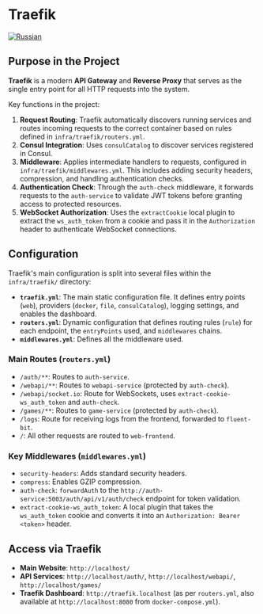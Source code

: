 # Traefik
[![Russian](https://img.shields.io/badge/lang-Russian-blue.svg)](../../../ru/infra/traefik/index.md)

## Purpose in the Project

**Traefik** is a modern **API Gateway** and **Reverse Proxy** that serves as the single entry point for all HTTP requests into the system.

Key functions in the project:
1.  **Request Routing**: Traefik automatically discovers running services and routes incoming requests to the correct container based on rules defined in `infra/traefik/routers.yml`.
2.  **Consul Integration**: Uses `consulCatalog` to discover services registered in Consul.
3.  **Middleware**: Applies intermediate handlers to requests, configured in `infra/traefik/middlewares.yml`. This includes adding security headers, compression, and handling authentication checks.
4.  **Authentication Check**: Through the `auth-check` middleware, it forwards requests to the `auth-service` to validate JWT tokens before granting access to protected resources.
5.  **WebSocket Authorization**: Uses the `extractCookie` local plugin to extract the `ws_auth_token` from a cookie and pass it in the `Authorization` header to authenticate WebSocket connections.

## Configuration

Traefik's main configuration is split into several files within the `infra/traefik/` directory:

-   **`traefik.yml`**: The main static configuration file. It defines entry points (`web`), providers (`docker`, `file`, `consulCatalog`), logging settings, and enables the dashboard.
-   **`routers.yml`**: Dynamic configuration that defines routing rules (`rule`) for each endpoint, the `entryPoints` used, and `middlewares` chains.
-   **`middlewares.yml`**: Defines all the middleware used.

### Main Routes (`routers.yml`)

-   `/auth/**`: Routes to `auth-service`.
-   `/webapi/**`: Routes to `webapi-service` (protected by `auth-check`).
-   `/webapi/socket.io`: Route for WebSockets, uses `extract-cookie-ws_auth_token` and `auth-check`.
-   `/games/**`: Routes to `game-service` (protected by `auth-check`).
-   `/logs`: Route for receiving logs from the frontend, forwarded to `fluent-bit`.
-   `/`: All other requests are routed to `web-frontend`.

### Key Middlewares (`middlewares.yml`)

-   `security-headers`: Adds standard security headers.
-   `compress`: Enables GZIP compression.
-   `auth-check`: `forwardAuth` to the `http://auth-service:5003/auth/api/v1/auth/check` endpoint for token validation.
-   `extract-cookie-ws_auth_token`: A local plugin that takes the `ws_auth_token` cookie and converts it into an `Authorization: Bearer <token>` header.

## Access via Traefik

-   **Main Website**: `http://localhost/`
-   **API Services**: `http://localhost/auth/`, `http://localhost/webapi/`, `http://localhost/games/`
-   **Traefik Dashboard**: `http://traefik.localhost` (as per `routers.yml`, also available at `http://localhost:8080` from `docker-compose.yml`).
